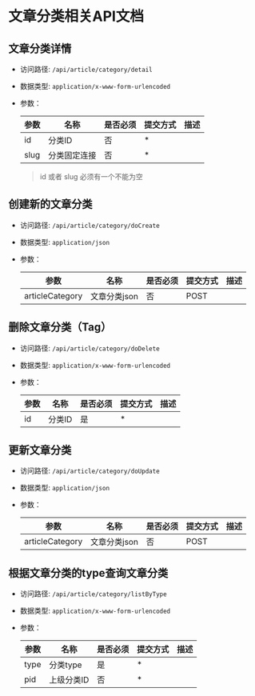 # 文章分类相关API文档



## 文章分类详情
- 访问路径: `/api/article/category/detail`
- 数据类型: `application/x-www-form-urlencoded`
- 参数：

  | 参数 | 名称 | 是否必须 | 提交方式 | 描述 |  
  | --- | --- | --- | --- | --- |
  | id | 分类ID | 否 | * |  |  
  | slug | 分类固定连接 | 否 | * |  |  

   > id 或者 slug 必须有一个不能为空

## 创建新的文章分类
- 访问路径: `/api/article/category/doCreate`
- 数据类型: `application/json`
- 参数：

  | 参数 | 名称 | 是否必须 | 提交方式 | 描述 |  
  | --- | --- | --- | --- | --- |
  | articleCategory | 文章分类json | 否 | POST |  |  



## 删除文章分类（Tag）
- 访问路径: `/api/article/category/doDelete`
- 数据类型: `application/x-www-form-urlencoded`
- 参数：

  | 参数 | 名称 | 是否必须 | 提交方式 | 描述 |  
  | --- | --- | --- | --- | --- |
  | id | 分类ID | 是 | * |  |  



## 更新文章分类
- 访问路径: `/api/article/category/doUpdate`
- 数据类型: `application/json`
- 参数：

  | 参数 | 名称 | 是否必须 | 提交方式 | 描述 |  
  | --- | --- | --- | --- | --- |
  | articleCategory | 文章分类json | 否 | POST |  |  



## 根据文章分类的type查询文章分类
- 访问路径: `/api/article/category/listByType`
- 数据类型: `application/x-www-form-urlencoded`
- 参数：

  | 参数 | 名称 | 是否必须 | 提交方式 | 描述 |  
  | --- | --- | --- | --- | --- |
  | type | 分类type | 是 | * |  |  
  | pid | 上级分类ID | 否 | * |  |  

